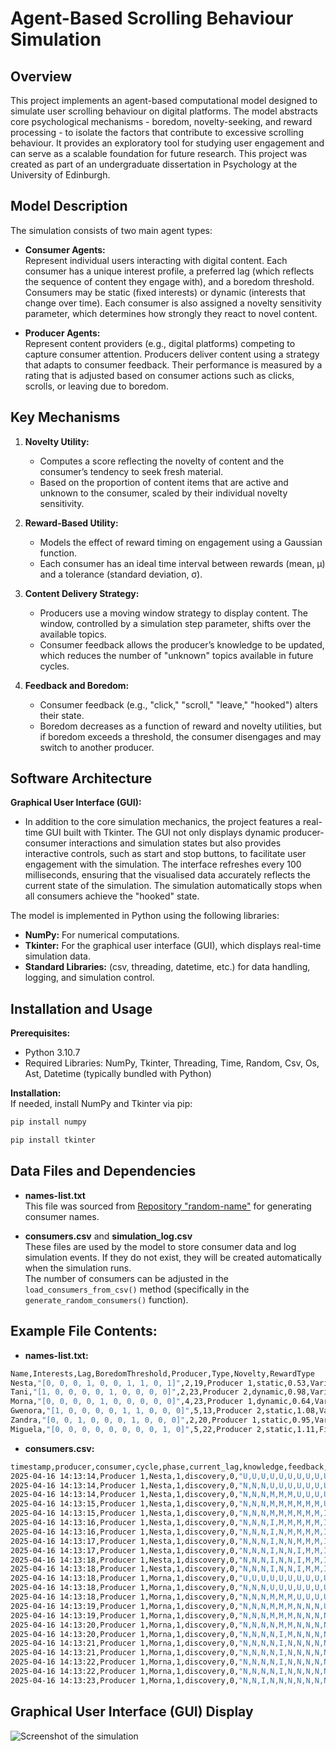 Agent-Based Scrolling Behaviour Simulation
===========================================

Overview
--------
This project implements an agent-based computational model designed to simulate user scrolling behaviour on digital platforms. The model abstracts core psychological mechanisms - boredom, novelty-seeking, and reward processing - to isolate the factors that contribute to excessive scrolling behaviour. It provides an exploratory tool for studying user engagement and can serve as a scalable foundation for future research. This project was created as part of an undergraduate dissertation in Psychology at the University of Edinburgh.

Model Description
-----------------
The simulation consists of two main agent types:

- **Consumer Agents:**  
  Represent individual users interacting with digital content. Each consumer has a unique interest profile, a preferred lag (which reflects the sequence of content they engage with), and a boredom threshold. Consumers may be static (fixed interests) or dynamic (interests that change over time). Each consumer is also assigned a novelty sensitivity parameter, which determines how strongly they react to novel content.

- **Producer Agents:**  
  Represent content providers (e.g., digital platforms) competing to capture consumer attention. Producers deliver content using a strategy that adapts to consumer feedback. Their performance is measured by a rating that is adjusted based on consumer actions such as clicks, scrolls, or leaving due to boredom.

Key Mechanisms
--------------
1. **Novelty Utility:**  
   - Computes a score reflecting the novelty of content and the consumer’s tendency to seek fresh material.  
   - Based on the proportion of content items that are active and unknown to the consumer, scaled by their individual novelty sensitivity.

2. **Reward-Based Utility:**  
   - Models the effect of reward timing on engagement using a Gaussian function.  
   - Each consumer has an ideal time interval between rewards (mean, μ) and a tolerance (standard deviation, σ).

3. **Content Delivery Strategy:**  
   - Producers use a moving window strategy to display content. The window, controlled by a simulation step parameter, shifts over the available topics.  
   - Consumer feedback allows the producer’s knowledge to be updated, which reduces the number of "unknown" topics available in future cycles.

4. **Feedback and Boredom:**  
   - Consumer feedback (e.g., "click," "scroll," "leave," "hooked") alters their state.  
   - Boredom decreases as a function of reward and novelty utilities, but if boredom exceeds a threshold, the consumer disengages and may switch to another producer.

Software Architecture
---------------------
**Graphical User Interface (GUI):**
- In addition to the core simulation mechanics, the project features a real-time GUI built with Tkinter. The GUI not only displays dynamic producer-consumer interactions and simulation states but also provides interactive controls, such as start and stop buttons, to facilitate user engagement with the simulation. The interface refreshes every 100 milliseconds, ensuring that the visualised data accurately reflects the current state of the simulation. The simulation automatically stops when all consumers achieve the "hooked" state.

The model is implemented in Python using the following libraries:
- **NumPy:** For numerical computations.
- **Tkinter:** For the graphical user interface (GUI), which displays real-time simulation data.
- **Standard Libraries:** (csv, threading, datetime, etc.) for data handling, logging, and simulation control.

Installation and Usage
----------------------
**Prerequisites:**  
- Python 3.10.7 
- Required Libraries: NumPy, Tkinter, Threading, Time, Random, Csv, Os, Ast, Datetime (typically bundled with Python)

**Installation:**  
If needed, install NumPy and Tkinter via pip:  
```bash
pip install numpy

pip install tkinter
```
Data Files and Dependencies
----------------------
- **names-list.txt**  
  This file was sourced from [Repository "random-name"](https://github.com/dominictarr/random-name/blob/master/first-names.txt) for generating consumer names.

- **consumers.csv** and **simulation_log.csv**  
  These files are used by the model to store consumer data and log simulation events. If they do not exist, they will be created automatically when the simulation runs.  
  The number of consumers can be adjusted in the `load_consumers_from_csv()` method (specifically in the `generate_random_consumers()` function).

Example File Contents:
----------------------

- **names-list.txt:**
```bash
Name,Interests,Lag,BoredomThreshold,Producer,Type,Novelty,RewardType
Nesta,"[0, 0, 0, 1, 0, 0, 1, 1, 0, 1]",2,19,Producer 1,static,0.53,Variable SD
Tani,"[1, 0, 0, 0, 0, 1, 0, 0, 0, 0]",2,23,Producer 2,dynamic,0.98,Variable SD
Morna,"[0, 0, 0, 0, 1, 0, 0, 0, 0, 0]",4,23,Producer 1,dynamic,0.64,Variable Both
Gwenora,"[1, 0, 0, 0, 0, 1, 1, 0, 0, 0]",5,13,Producer 2,static,1.08,Variable Mean
Zandra,"[0, 0, 1, 0, 0, 0, 1, 0, 0, 0]",2,20,Producer 1,static,0.95,Variable Mean
Miguela,"[0, 0, 0, 0, 0, 0, 0, 0, 1, 0]",5,22,Producer 2,static,1.11,Fixed
```

- **consumers.csv:**
```bash
timestamp,producer,consumer,cycle,phase,current_lag,knowledge,feedback,boredom_threshold,current_boredom,interests,consumer_type,reward_function_type,interest changed,hooked_producer
2025-04-16 14:13:14,Producer 1,Nesta,1,discovery,0,"U,U,U,U,U,U,U,U,U,U",Starting cycle,19,0,"0,0,0,1,0,0,1,1,0,1",static,Variable SD,No,
2025-04-16 14:13:14,Producer 1,Nesta,1,discovery,0,"N,N,N,U,U,U,U,U,U,U",scroll,19,3,"0,0,0,1,0,0,1,1,0,1",static,Variable SD,No,
2025-04-16 14:13:14,Producer 1,Nesta,1,discovery,0,"N,N,N,M,M,M,U,U,U,U",click,19,4.840418461763329,"0,0,0,1,0,0,1,1,0,1",static,Variable SD,No,
2025-04-16 14:13:15,Producer 1,Nesta,1,discovery,0,"N,N,N,M,M,M,M,M,M,U",click,19,5.681410787637234,"0,0,0,1,0,0,1,1,0,1",static,Variable SD,No,
2025-04-16 14:13:15,Producer 1,Nesta,1,discovery,0,"N,N,N,M,M,M,M,M,M,I",click,19,7.522407092711602,"0,0,0,1,0,0,1,1,0,1",static,Variable SD,No,
2025-04-16 14:13:16,Producer 1,Nesta,1,discovery,0,"N,N,N,I,M,M,M,M,M,I",click,19,9.522403281492824,"0,0,0,1,0,0,1,1,0,1",static,Variable SD,No,
2025-04-16 14:13:16,Producer 1,Nesta,1,discovery,0,"N,N,N,I,N,M,M,M,M,I",scroll,19,12.522403281492824,"0,0,0,1,0,0,1,1,0,1",static,Variable SD,No,
2025-04-16 14:13:17,Producer 1,Nesta,1,discovery,0,"N,N,N,I,N,N,M,M,M,I",scroll,19,15.522403281492824,"0,0,0,1,0,0,1,1,0,1",static,Variable SD,No,
2025-04-16 14:13:17,Producer 1,Nesta,1,discovery,0,"N,N,N,I,N,N,I,M,M,I",click,19,17.47789712597146,"0,0,0,1,0,0,1,1,0,1",static,Variable SD,No,
2025-04-16 14:13:18,Producer 1,Nesta,1,discovery,0,"N,N,N,I,N,N,I,M,M,I",leave,19,19.477893477272335,"0,0,0,1,0,0,1,1,0,1",static,Variable SD,No,
2025-04-16 14:13:18,Producer 1,Nesta,1,discovery,0,"N,N,N,I,N,N,I,M,M,I",left due to boredom,19,19.477893477272335,"0,0,0,1,0,0,1,1,0,1",static,Variable SD,No,
2025-04-16 14:13:18,Producer 1,Morna,1,discovery,0,"U,U,U,U,U,U,U,U,U,U",Starting cycle,23,0,"0,0,0,0,1,0,0,0,0,0",dynamic,Variable Both,No,
2025-04-16 14:13:18,Producer 1,Morna,1,discovery,0,"N,N,N,U,U,U,U,U,U,U",scroll,23,3,"0,0,0,0,1,0,0,0,0,0",dynamic,Variable Both,No,
2025-04-16 14:13:18,Producer 1,Morna,1,discovery,0,"N,N,N,M,M,M,U,U,U,U",click,23,0,"0,0,0,0,1,0,0,0,0,0",dynamic,Variable Both,No,
2025-04-16 14:13:19,Producer 1,Morna,1,discovery,0,"N,N,N,M,M,M,N,N,N,U",scroll,23,3,"0,0,0,0,1,0,0,0,0,0",dynamic,Variable Both,No,
2025-04-16 14:13:19,Producer 1,Morna,1,discovery,0,"N,N,N,M,M,M,N,N,N,N",scroll,23,6,"0,0,0,0,1,0,0,0,0,0",dynamic,Variable Both,No,
2025-04-16 14:13:20,Producer 1,Morna,1,discovery,0,"N,N,N,N,M,M,N,N,N,N",scroll,23,9,"0,0,0,0,1,0,0,0,0,0",dynamic,Variable Both,No,
2025-04-16 14:13:20,Producer 1,Morna,1,discovery,0,"N,N,N,N,I,M,N,N,N,N",click,23,0,"0,0,0,0,1,0,0,0,0,0",dynamic,Variable Both,No,
2025-04-16 14:13:21,Producer 1,Morna,1,discovery,0,"N,N,N,N,I,N,N,N,N,N",scroll,23,3,"0,0,0,0,1,0,0,0,0,0",dynamic,Variable Both,No,
2025-04-16 14:13:21,Producer 1,Morna,1,discovery,0,"N,N,N,N,I,N,N,N,N,N",click,23,0,"0,0,0,0,1,0,0,0,0,0",dynamic,Variable Both,No,
2025-04-16 14:13:22,Producer 1,Morna,1,discovery,0,"N,N,N,N,I,N,N,N,N,N",click,23,0,"0,0,0,0,1,0,0,0,0,0",dynamic,Variable Both,No,
2025-04-16 14:13:22,Producer 1,Morna,1,discovery,0,"N,N,N,N,I,N,N,N,N,N",click,23,0,"0,0,0,0,1,0,0,0,0,0",dynamic,Variable Both,No,
2025-04-16 14:13:23,Producer 1,Morna,1,discovery,0,"N,N,I,N,N,N,N,N,N,N",click,23,0,"0,0,1,0,0,0,0,0,0,0",dynamic,Variable Both,Yes,
```
Graphical User Interface (GUI) Display
----------------------
![Screenshot of the simulation](/Users/m/Desktop/screenshot)
